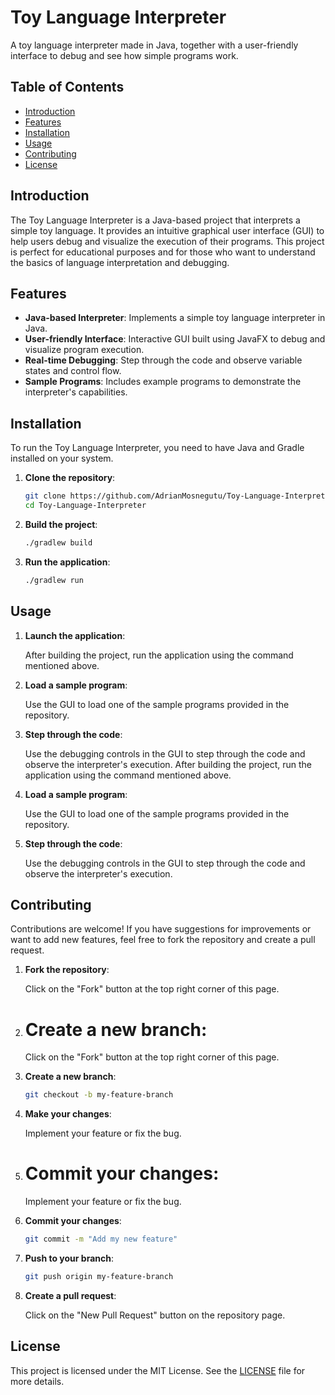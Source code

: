 # Toy Language Interpreter

A toy language interpreter made in Java, together with a user-friendly interface to debug and see how simple programs work.

## Table of Contents

- [Introduction](#introduction)
- [Features](#features)
- [Installation](#installation)
- [Usage](#usage)
- [Contributing](#contributing)
- [License](#license)

## Introduction

The Toy Language Interpreter is a Java-based project that interprets a simple toy language. It provides an intuitive graphical user interface (GUI) to help users debug and visualize the execution of their programs. This project is perfect for educational purposes and for those who want to understand the basics of language interpretation and debugging.

## Features

- **Java-based Interpreter**: Implements a simple toy language interpreter in Java.
- **User-friendly Interface**: Interactive GUI built using JavaFX to debug and visualize program execution.
- **Real-time Debugging**: Step through the code and observe variable states and control flow.
- **Sample Programs**: Includes example programs to demonstrate the interpreter's capabilities.

## Installation

To run the Toy Language Interpreter, you need to have Java and Gradle installed on your system.

1. **Clone the repository**:

    ```bash
    git clone https://github.com/AdrianMosnegutu/Toy-Language-Interpreter.git
    cd Toy-Language-Interpreter
    ```

2. **Build the project**:

    ```bash
    ./gradlew build
    ```

3. **Run the application**:

    ```bash
    ./gradlew run
    ```

## Usage

1. **Launch the application**:

    After building the project, run the application using the command mentioned above.

2. **Load a sample program**:

    Use the GUI to load one of the sample programs provided in the repository.

3. **Step through the code**:

    Use the debugging controls in the GUI to step through the code and observe the interpreter's execution.
    After building the project, run the application using the command mentioned above.

4. **Load a sample program**:

    Use the GUI to load one of the sample programs provided in the repository.

5. **Step through the code**:

    Use the debugging controls in the GUI to step through the code and observe the interpreter's execution.

## Contributing

Contributions are welcome! If you have suggestions for improvements or want to add new features, feel free to fork the repository and create a pull request.

1. **Fork the repository**:

    Click on the "Fork" button at the top right corner of this page.

2. # **Create a new branch**:

    Click on the "Fork" button at the top right corner of this page.

3. **Create a new branch**:

    ```bash
    git checkout -b my-feature-branch
    ```

4. **Make your changes**:

    Implement your feature or fix the bug.

5. # **Commit your changes**:

    Implement your feature or fix the bug.

6. **Commit your changes**:

    ```bash
    git commit -m "Add my new feature"
    ```

7. **Push to your branch**:

    ```bash
    git push origin my-feature-branch
    ```

8. **Create a pull request**:

    Click on the "New Pull Request" button on the repository page.

## License

This project is licensed under the MIT License. See the [LICENSE](LICENSE) file for more details.
